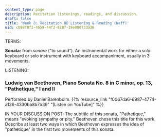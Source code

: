 ```yaml
---
content_type: page
description: Recitation listenings, readings, and discussion.
draft: false
title: 'Week 8: Recitation 8B Listening & Reading (Neff)'
uid: cb88f8f3-4659-44f2-8287-19e086733a36
---
```

TERMS:

**Sonata:** from *sonare* ("to sound"). An instrumental work for either a solo keyboard or solo instrument with keyboard accompaniment, usually in 3 movements.

LISTENING:

### Ludwig van Beethoven, Piano Sonata No. 8 in C minor, op. 13, "Pathetique," I and II

Performed by Daniel Barenboim. {{% resource_link "f0067da6-6987-4774-a126-4330ba8b7b39" "\[Listen on YouTube\]" %}}

IN YOUR DISCUSSION POST: The subtitle of this sonata, "Pathetique," means "evoking sympathy or pity." Beethoven chose this title for this work. Describe at least two ways in which Beethoven expresses the idea of "pathetique" in the first two movements of this sonata.